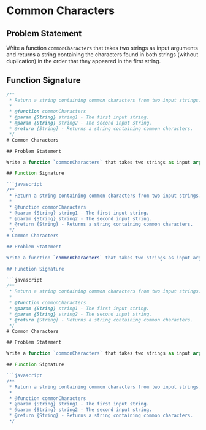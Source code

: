 # Common Characters

## Problem Statement

Write a function `commonCharacters` that takes two strings as input arguments and returns a string containing the characters found in both strings (without duplication) in the order that they appeared in the first string.

## Function Signature

```javascript
/**
 * Return a string containing common characters from two input strings.
 *
 * @function commonCharacters
 * @param {String} string1 - The first input string.
 * @param {String} string2 - The second input string.
 * @return {String} - Returns a string containing common characters.
 */
# Common Characters

## Problem Statement

Write a function `commonCharacters` that takes two strings as input arguments and returns a string containing the characters found in both strings (without duplication) in the order that they appeared in the first string.

## Function Signature

```javascript
/**
 * Return a string containing common characters from two input strings.
 *
 * @function commonCharacters
 * @param {String} string1 - The first input string.
 * @param {String} string2 - The second input string.
 * @return {String} - Returns a string containing common characters.
 */
# Common Characters

## Problem Statement

Write a function `commonCharacters` that takes two strings as input arguments and returns a string containing the characters found in both strings (without duplication) in the order that they appeared in the first string.

## Function Signature

```javascript
/**
 * Return a string containing common characters from two input strings.
 *
 * @function commonCharacters
 * @param {String} string1 - The first input string.
 * @param {String} string2 - The second input string.
 * @return {String} - Returns a string containing common characters.
 */
# Common Characters

## Problem Statement

Write a function `commonCharacters` that takes two strings as input arguments and returns a string containing the characters found in both strings (without duplication) in the order that they appeared in the first string.

## Function Signature

```javascript
/**
 * Return a string containing common characters from two input strings.
 *
 * @function commonCharacters
 * @param {String} string1 - The first input string.
 * @param {String} string2 - The second input string.
 * @return {String} - Returns a string containing common characters.
 */
